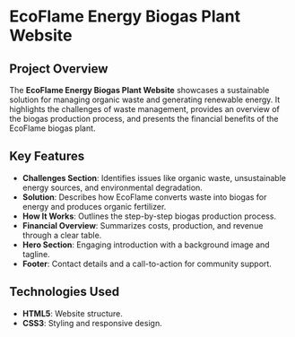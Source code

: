 # EcoFlame Energy Biogas Plant Website

## Project Overview
The **EcoFlame Energy Biogas Plant Website** showcases a sustainable solution for managing organic waste and generating renewable energy. It highlights the challenges of waste management, provides an overview of the biogas production process, and presents the financial benefits of the EcoFlame biogas plant.

## Key Features
- **Challenges Section**: Identifies issues like organic waste, unsustainable energy sources, and environmental degradation.
- **Solution**: Describes how EcoFlame converts waste into biogas for energy and produces organic fertilizer.
- **How It Works**: Outlines the step-by-step biogas production process.
- **Financial Overview**: Summarizes costs, production, and revenue through a clear table.
- **Hero Section**: Engaging introduction with a background image and tagline.
- **Footer**: Contact details and a call-to-action for community support.

## Technologies Used
- **HTML5**: Website structure.
- **CSS3**: Styling and responsive design.



